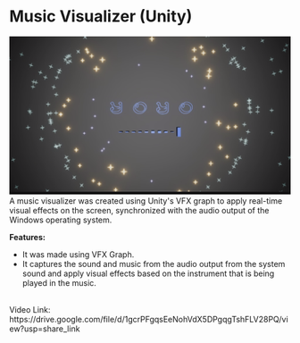 
# Music Visualizer (Unity)
![alt text](https://raw.githubusercontent.com/RayanYousef/Unity_Music_Visualizer/main/Music%20Visualizer.png)
<br/>
A music visualizer was created using Unity's VFX graph to apply real-time visual effects on the screen, synchronized with the audio output of the Windows operating system.


**Features:**
- It was made using VFX Graph.
- It captures the sound and music from the audio output from the system sound and apply visual effects based on the instrument that is being played in the music.
<br/>
Video Link: 
https://drive.google.com/file/d/1gcrPFgqsEeNohVdX5DPgqgTshFLV28PQ/view?usp=share_link
